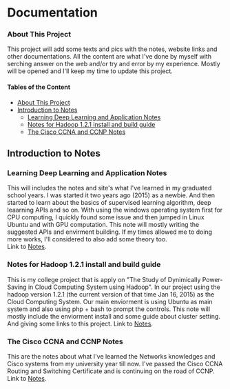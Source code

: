 # Documentation

### About This Project

This project will add some texts and pics with the notes, website links and other documentations. All the content are what I've done by myself with serching answer on the web and/or try and error by my experience. Mostly will be opened and I'll keep my time to update this project.

#### Tables of the Content
* [About This Project](#about-this-project)
* [Introduction to Notes](#introduction-to-notes)
    * [Learning Deep Learning and Application Notes](#learning-deep-learning-and-application-notes)
    * [Notes for Hadoop 1.2.1 install and build guide](#notes-for-hadoop-1.2.1-install-and-build-guide)
    * [The Cisco CCNA and CCNP Notes](#the-cisco-ccna-and-ccnp-notes)


## Introduction to Notes

### Learning Deep Learning and Application Notes

This will includes the notes and site's what I've learned in my graduated school years. I was started it two years ago (2015) as a newbie. And then started to learn about the basics of supervised learning algorithm, deep leaarning APIs and so on. With using the windows operating system first for CPU computing, I quickly found some issue and then jumped in Linux Ubuntu and with GPU computation. This note will mostly writing the suggested APIs and envirment building. If my times allowed me to doing more works, I'll considered to also add some theory too.  
Link to [Notes]().

### Notes for Hadoop 1.2.1 install and build guide

This is my college project that is apply on "The Study of Dynimically Power-Saving in Cloud Computing System using Hadoop". In our project using the hadoop version 1.2.1 (the current version of that time Jan 16, 2015) as the Cloud Computing System. Our main enviorment is using Ubuntu as main system and also using php + bash to prompt the controls. This note will mostly include the enviorment install and some guide about cluster setting. And giving some links to this project.
Link to [Notes]().

### The Cisco CCNA and CCNP Notes

This are the notes about what I've learned the Networks knowledges and Cisco systems from my university year till now. I've passed the Cisco CCNA Routing and Switching Certificate and is continuing on the road of CCNP.
Link to [Notes]().

<reload the page in the future for more stuff>
